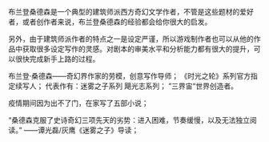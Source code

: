 布兰登桑德森是一个典型的建筑师派西方奇幻文学作者，不管是这些题材的爱好者，或者创作者来说，布兰登桑德森的经验都会给你很大的启发。

另外，由于建筑师派作者的特点之一是设定严谨，所以游戏制作者也可以从他的作品中获取很多设定写作的灵感。对剧本的审美水平和分析能力都有很大的提升，可以很快完成新手上路的过程。

布兰登·桑德森——奇幻界作家的劳模，创意写作导师；
《时光之轮》系列官方指定续写人；
代表作有：迷雾之子系列  飓光志系列；
”三界宙“世界创造者。

疫情期间因为出不了门，在家写了五部小说；

“桑德森克服了史诗奇幻三项先天的劣势：进入困难，节奏缓慢，以及无法独立阅读。”
——谭光磊/灰鹰《迷雾之子》导读；

